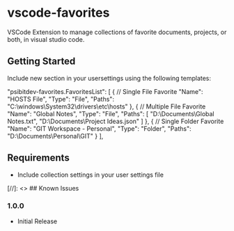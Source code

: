 # vscode-favorites
VSCode Extension to manage collections of favorite documents, projects, or both, in visual studio code.

## Getting Started
Include new section in your usersettings using the following templates:

"psibitdev-favorites.FavoritesList": [
        { // Single File Favorite
            "Name": "HOSTS File",
            "Type": "File",
            "Paths": "C:\\windows\\System32\\drivers\\etc\\hosts"
        },
        { // Multiple File Favorite
            "Name": "Global Notes",
            "Type": "File",
            "Paths": [
                "D:\\Documents\\Global Notes.txt",
                "D:\\Documents\\Project Ideas.json"
            ]
        },
        { // Single Folder Favorite
            "Name": "GIT Workspace - Personal",
            "Type": "Folder",
            "Paths": "D:\\Documents\\Personal\\GIT"
        }
    ],

## Requirements
 - Include collection settings in your user settings file

[//]: <> ## Known Issues

### 1.0.0
 - Initial Release
